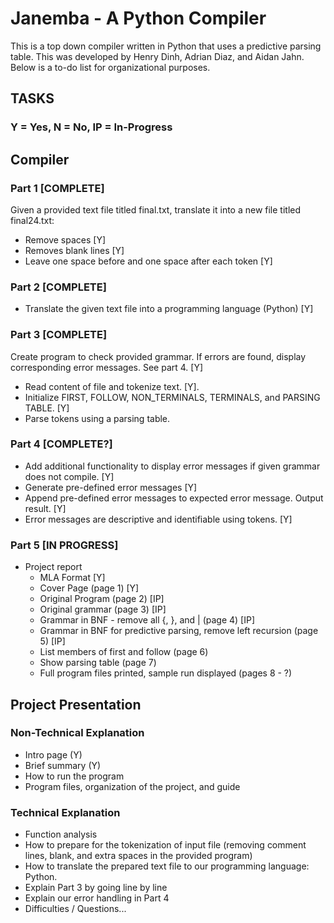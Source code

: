# Janemba - A Python Compiler

This is a top down compiler written in Python that uses a predictive parsing table. This was developed by Henry Dinh, Adrian Diaz, and Aidan Jahn. Below is a to-do list for organizational purposes.

## TASKS

### Y = Yes, N = No, IP = In-Progress

## Compiler

### Part 1 [COMPLETE]

Given a provided text file titled final.txt, translate it into a new file titled final24.txt:

-   Remove spaces [Y]
-   Removes blank lines [Y]
-   Leave one space before and one space after each token [Y]

### Part 2 [COMPLETE]

-   Translate the given text file into a programming language (Python) [Y]

### Part 3 [COMPLETE]

Create program to check provided grammar. If errors are found, display corresponding error messages. See part 4. [Y]

-   Read content of file and tokenize text. [Y].
-   Initialize FIRST, FOLLOW, NON_TERMINALS, TERMINALS, and PARSING TABLE. [Y]
-   Parse tokens using a parsing table.

### Part 4 [COMPLETE?]

-   Add additional functionality to display error messages if given grammar does not compile. [Y]
-   Generate pre-defined error messages [Y]
-   Append pre-defined error messages to expected error message. Output result. [Y]
-   Error messages are descriptive and identifiable using tokens. [Y]

### Part 5 [IN PROGRESS]

-   Project report
    -   MLA Format [Y]
    -   Cover Page (page 1) [Y]
    -   Original Program (page 2) [IP]
    -   Original grammar (page 3) [IP]
    -   Grammar in BNF - remove all {, }, and | (page 4) [IP]
    -   Grammar in BNF for predictive parsing, remove left recursion (page 5) [IP]
    -   List members of first and follow (page 6)
    -   Show parsing table (page 7)
    -   Full program files printed, sample run displayed (pages 8 - ?)

## Project Presentation

### Non-Technical Explanation

-   Intro page (Y)
-   Brief summary (Y)
-   How to run the program
-   Program files, organization of the project, and guide

### Technical Explanation

-   Function analysis
-   How to prepare for the tokenization of input file (removing comment lines, blank, and extra spaces in the provided program)
-   How to translate the prepared text file to our programming language: Python.
-   Explain Part 3 by going line by line
-   Explain our error handling in Part 4
-   Difficulties / Questions...
